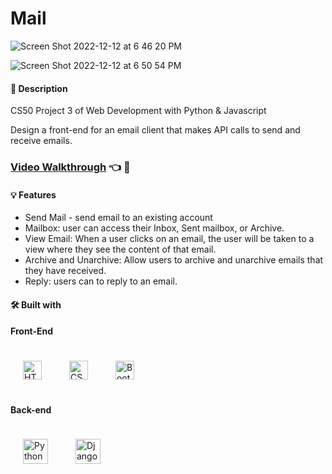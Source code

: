 # Mail


![Screen Shot 2022-12-12 at 6 46 20 PM](https://user-images.githubusercontent.com/67938718/207184375-4be748bc-2587-4271-b472-641ea2a2d8d8.png)

![Screen Shot 2022-12-12 at 6 50 54 PM](https://user-images.githubusercontent.com/67938718/207184392-30bf1efe-92f5-4647-b7a0-703cbc9a9e36.png)


#### 📝 Description
CS50 Project 3 of Web Development with Python &amp; Javascript

Design a front-end for an email client that makes API calls to send and receive emails.

### [Video Walkthrough](https://youtu.be/ad8PAkxO-mk) :point_left: :movie_camera:

#### 💡 Features
 * Send Mail - send email to an existing account
 * Mailbox: user can access their Inbox, Sent mailbox, or Archive.
 * View Email: When a user clicks on an email, the user will be taken to a view where they see the content of that email.
 * Archive and Unarchive: Allow users to archive and unarchive emails that they have received.
 * Reply: users can to reply to an email.

#### 🛠️ Built with

####  Front-End  
<div align="left">  
<img style="margin: 20px" src="https://profilinator.rishav.dev/skills-assets/html5-original-wordmark.svg" alt="HTML5" height="30" />  
<img style="margin: 20px" src="https://profilinator.rishav.dev/skills-assets/css3-original-wordmark.svg" alt="CSS3" height="30" />  
<img style="margin: 20px" src="https://profilinator.rishav.dev/skills-assets/bootstrap-plain.svg" alt="Bootstrap" height="30" /> 
</div>
</td><td valign="top">

####  Back-end  
<div align="left">  
<img style="margin: 20px" src="https://profilinator.rishav.dev/skills-assets/python-original.svg" alt="Python" height="40" />  
<img style="margin: 20px" src="https://profilinator.rishav.dev/skills-assets/django-original.svg" alt="Django" height="40" />  
</div>
<br/>
</td></tr></table> 
